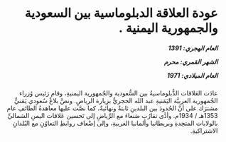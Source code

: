 <h1 dir="rtl">عودة العلاقة الدبلوماسية بين السعودية والجمهورية اليمنية .</h1>

<h5 dir="rtl">العام الهجري:  1391

الشهر القمري: محرم

العام الميلادي: 1971</h5>

<p dir="rtl">عادَت العَلاقات الدُّبلوماسيةُ بين السُّعودية والجُمهورية اليمنيةِ، وقام رَئيس وُزراء الجُمهورية العربيَّة اليَمَنيةِ عبد الله الحجريُّ بزِيارة الرياضِ. ونصَّ بلاغٌ سُعودي يَمَنيٌّ مشترَك على أنَّ الحُدودَ بين البلدينِ ثابتةٌ ونهائيةٌ، كما نصَّت عليها معاهدةُ الطائفِ عام 1353هـ / 1934م. وأدَّى تقارُب صَنعاءَ مع الرِّياضِ إلى تَحسين عَلاقات اليمنِ الشماليِّ بالولايات المتحِدةِ وبريطانيا وألمانيا الغربيةِ، وإلى إضْعاف روابطِ التعاوُنِ مع البُلدانِ الاشتراكيةِ.</p></br>
